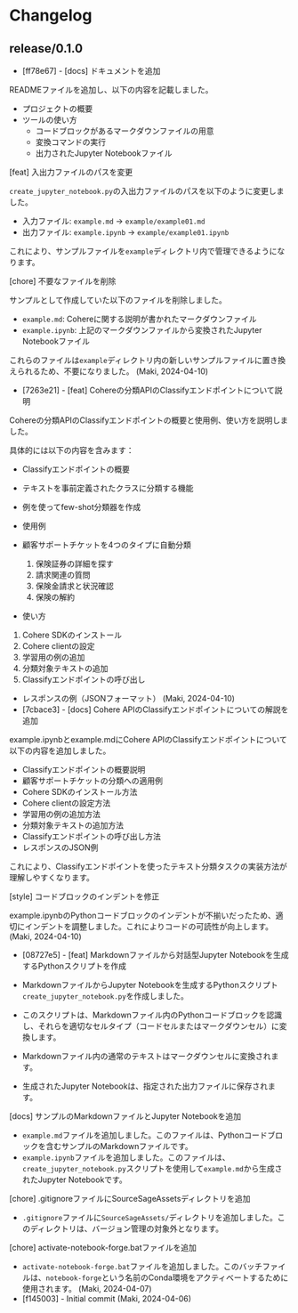 # Changelog

## release/0.1.0

- [ff78e67] - [docs] ドキュメントを追加

READMEファイルを追加し、以下の内容を記載しました。

- プロジェクトの概要
- ツールの使い方
  - コードブロックがあるマークダウンファイルの用意
  - 変換コマンドの実行
  - 出力されたJupyter Notebookファイル

[feat] 入出力ファイルのパスを変更

`create_jupyter_notebook.py`の入出力ファイルのパスを以下のように変更しました。

- 入力ファイル: `example.md` → `example/example01.md`
- 出力ファイル: `example.ipynb` → `example/example01.ipynb`

これにより、サンプルファイルを`example`ディレクトリ内で管理できるようになります。

[chore] 不要なファイルを削除

サンプルとして作成していた以下のファイルを削除しました。

- `example.md`: Cohereに関する説明が書かれたマークダウンファイル
- `example.ipynb`: 上記のマークダウンファイルから変換されたJupyter Notebookファイル

これらのファイルは`example`ディレクトリ内の新しいサンプルファイルに置き換えられるため、不要になりました。 (Maki, 2024-04-10)
- [7263e21] - [feat] Cohereの分類APIのClassifyエンドポイントについて説明

Cohereの分類APIのClassifyエンドポイントの概要と使用例、使い方を説明しました。

具体的には以下の内容を含みます：

- Classifyエンドポイントの概要
 - テキストを事前定義されたクラスに分類する機能
 - 例を使ってfew-shot分類器を作成

- 使用例
 - 顧客サポートチケットを4つのタイプに自動分類
   1. 保険証券の詳細を探す
   2. 請求関連の質問
   3. 保険金請求と状況確認
   4. 保険の解約

- 使い方
 1. Cohere SDKのインストール
 2. Cohere clientの設定
 3. 学習用の例の追加
 4. 分類対象テキストの追加
 5. Classifyエンドポイントの呼び出し

- レスポンスの例（JSONフォーマット） (Maki, 2024-04-10)
- [7cbace3] - [docs] Cohere APIのClassifyエンドポイントについての解説を追加

example.ipynbとexample.mdにCohere APIのClassifyエンドポイントについて以下の内容を追加しました。

- Classifyエンドポイントの概要説明
- 顧客サポートチケットの分類への適用例
- Cohere SDKのインストール方法
- Cohere clientの設定方法
- 学習用の例の追加方法
- 分類対象テキストの追加方法
- Classifyエンドポイントの呼び出し方法
- レスポンスのJSON例

これにより、Classifyエンドポイントを使ったテキスト分類タスクの実装方法が理解しやすくなります。

[style] コードブロックのインデントを修正

example.ipynbのPythonコードブロックのインデントが不揃いだったため、適切にインデントを調整しました。これによりコードの可読性が向上します。 (Maki, 2024-04-10)
- [08727e5] - [feat] Markdownファイルから対話型Jupyter Notebookを生成するPythonスクリプトを作成

- MarkdownファイルからJupyter Notebookを生成するPythonスクリプト`create_jupyter_notebook.py`を作成しました。
- このスクリプトは、Markdownファイル内のPythonコードブロックを認識し、それらを適切なセルタイプ（コードセルまたはマークダウンセル）に変換します。
- Markdownファイル内の通常のテキストはマークダウンセルに変換されます。
- 生成されたJupyter Notebookは、指定された出力ファイルに保存されます。

[docs] サンプルのMarkdownファイルとJupyter Notebookを追加

- `example.md`ファイルを追加しました。このファイルは、Pythonコードブロックを含むサンプルのMarkdownファイルです。
- `example.ipynb`ファイルを追加しました。このファイルは、`create_jupyter_notebook.py`スクリプトを使用して`example.md`から生成されたJupyter Notebookです。

[chore] .gitignoreファイルにSourceSageAssetsディレクトリを追加

- `.gitignore`ファイルに`SourceSageAssets/`ディレクトリを追加しました。このディレクトリは、バージョン管理の対象外となります。

[chore] activate-notebook-forge.batファイルを追加

- `activate-notebook-forge.bat`ファイルを追加しました。このバッチファイルは、`notebook-forge`という名前のConda環境をアクティベートするために使用されます。 (Maki, 2024-04-07)
- [f145003] - Initial commit (Maki, 2024-04-06)
